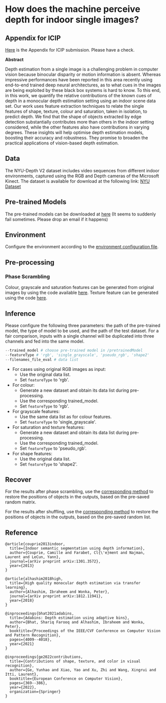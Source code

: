 # How does the machine perceive depth for indoor single images?
<!--  ## Depth Insight - Contribution of Different Features to Indoor Single-image Depth Estimation -->

 
## Appendix for ICIP

[Here](/Appendix/ICIP_Appendix.pdf) is the Appendix for ICIP submission. Please have a check. 

**Abstract**

Depth estimation from a single image is a challenging problem in computer vision because binocular disparity or motion information is absent. Whereas impressive performances have been reported in this area recently using end-to-end trained deep neural architectures, as to what cues in the images are being exploited by these black box systems is hard to know. To this end, in this work, we quantify the relative contributions of the known cues of depth in a monocular depth estimation setting using an indoor scene data set. Our work uses feature extraction techniques to relate the single features of shape, texture, colour and saturation, taken in isolation, to predict depth. We find that the shape of objects extracted by edge detection substantially contributes more than others in the indoor setting considered, while the other features also have contributions in varying degrees. These insights will help optimise depth estimation models, boosting their accuracy and robustness. They promise to broaden the practical applications of vision-based depth estimation. 


## Data
The NYU-Depth V2 dataset includes video sequences from different indoor environments, captured using the RGB and Depth cameras of the Microsoft Kinect. The dataset is available for download at the following link:
[NYU Dataset](https://www.kaggle.com/datasets/soumikrakshit/nyu-depth-v2)

## Pre-trained Models
The pre-trained models can be downloaded at [here](https://drive.google.com/drive/folders/1N5jkP80hznZplgmMf_u2P0fmopg-ZmOJ?usp=sharing)  (It seems to suddenly fail sometimes. Please drop an email if it happens)

## Environment
Configure the environment according to the [environment configuration file](/config/DI_environment.txt).

## Pre-processing
### Phase Scrambling
Colour, grayscale and saturation features can be generated from original images by using the code available [here](/tools/phaseScrambling). 
Texture feature can be generated using the code [here](/tools/shuffle).

## Inference
Please configure the following three parameters: the path of the pre-trained model, the type of model to be used, and the path of the test dataset. For a fair comparison, inputs with a single channel will be duplicated into three channels and fed into the same model.
```python
--trained_model # choose pre-trained model in /pretrainedModel
--featureType # 'rgb', 'single_grayscale', 'pseudo_rgb', 'shape2'
--filenames_file_eval # data list 
```
- For cases using original RGB images as input:
  - Use the original data list.
  - Set `featureType` to 'rgb'.
- For colour:
  - Generate a new dataset and obtain its data list during pre-processing.
  - Use the corresponding trained_model.
  - Set `featureType` to 'rgb'.
- For grayscale features:
  - Use the same data list as for colour features.
  - Set `featureType` to 'single_grayscale'.
- For saturation and texture features:
  - Generate a new dataset and obtain its data list during pre-processing.
  - Use the corresponding trained_model.
  - Set `featureType` to 'pseudo_rgb'.
- For shape features:
  - Use the original data list.
  - Set `featureType` to 'shape2'.
  
  
## Recover
For the results after phase scrambling, use the [corresponding method](/tools/phaseScrambling/recover_color.py) to restore the positions of objects in the outputs, based on the pre-saved random matrix.

For the results after shuffling, use the [corresponding method](/tools/shuffle/recover.py) to restore the positions of objects in the outputs, based on the pre-saved random list.

## Reference
```
@article{couprie2013indoor,
  title={Indoor semantic segmentation using depth information},
  author={Couprie, Camille and Farabet, Cl{\'e}ment and Najman, Laurent and LeCun, Yann},
  journal={arXiv preprint arXiv:1301.3572},
  year={2013}
}

@article{alhashim2018high,
  title={High quality monocular depth estimation via transfer learning},
  author={Alhashim, Ibraheem and Wonka, Peter},
  journal={arXiv preprint arXiv:1812.11941},
  year={2018}
}

@inproceedings{bhat2021adabins,
  title={Adabins: Depth estimation using adaptive bins},
  author={Bhat, Shariq Farooq and Alhashim, Ibraheem and Wonka, Peter},
  booktitle={Proceedings of the IEEE/CVF Conference on Computer Vision and Pattern Recognition},
  pages={4009--4018},
  year={2021}
}

@inproceedings{ge2022contributions,
  title={Contributions of shape, texture, and color in visual recognition},
  author={Ge, Yunhao and Xiao, Yao and Xu, Zhi and Wang, Xingrui and Itti, Laurent},
  booktitle={European Conference on Computer Vision},
  pages={369--386},
  year={2022},
  organization={Springer}
}
```
  
